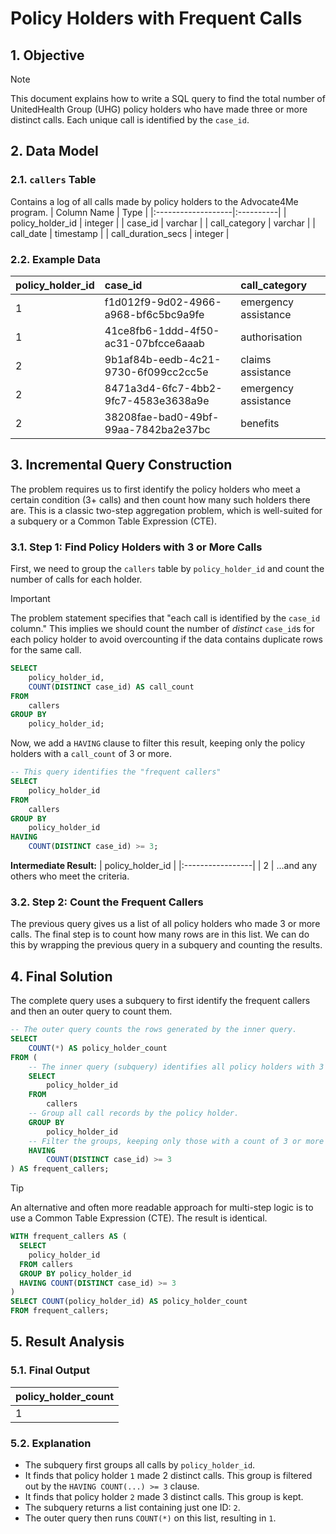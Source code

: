 # Policy Holders with Frequent Calls

## 1. Objective
> [!NOTE]
> This document explains how to write a SQL query to find the total number of UnitedHealth Group (UHG) policy holders who have made three or more distinct calls. Each unique call is identified by the `case_id`.

## 2. Data Model

### 2.1. `callers` Table
Contains a log of all calls made by policy holders to the Advocate4Me program.
| Column Name        | Type      |
|:-------------------|:----------|
| policy_holder_id   | integer   |
| case_id            | varchar   |
| call_category      | varchar   |
| call_date          | timestamp |
| call_duration_secs | integer   |

### 2.2. Example Data
| policy_holder_id | case_id                              | call_category        |
|:-----------------|:-------------------------------------|:---------------------|
| 1                | f1d012f9-9d02-4966-a968-bf6c5bc9a9fe | emergency assistance |
| 1                | 41ce8fb6-1ddd-4f50-ac31-07bfcce6aaab | authorisation        |
| 2                | 9b1af84b-eedb-4c21-9730-6f099cc2cc5e | claims assistance    |
| 2                | 8471a3d4-6fc7-4bb2-9fc7-4583e3638a9e | emergency assistance |
| 2                | 38208fae-bad0-49bf-99aa-7842ba2e37bc | benefits             |

## 3. Incremental Query Construction
The problem requires us to first identify the policy holders who meet a certain condition (3+ calls) and then count how many such holders there are. This is a classic two-step aggregation problem, which is well-suited for a subquery or a Common Table Expression (CTE).

### 3.1. Step 1: Find Policy Holders with 3 or More Calls
First, we need to group the `callers` table by `policy_holder_id` and count the number of calls for each holder.

> [!IMPORTANT]
> The problem statement specifies that "each call is identified by the `case_id` column." This implies we should count the number of *distinct* `case_id`s for each policy holder to avoid overcounting if the data contains duplicate rows for the same call.

```sql
SELECT
    policy_holder_id,
    COUNT(DISTINCT case_id) AS call_count
FROM
    callers
GROUP BY
    policy_holder_id;
```
Now, we add a `HAVING` clause to filter this result, keeping only the policy holders with a `call_count` of 3 or more.

```sql
-- This query identifies the "frequent callers"
SELECT
    policy_holder_id
FROM
    callers
GROUP BY
    policy_holder_id
HAVING
    COUNT(DISTINCT case_id) >= 3;
```
**Intermediate Result:**
| policy_holder_id |
|:-----------------|
| 2                |
...and any others who meet the criteria.

### 3.2. Step 2: Count the Frequent Callers
The previous query gives us a list of all policy holders who made 3 or more calls. The final step is to count how many rows are in this list. We can do this by wrapping the previous query in a subquery and counting the results.

## 4. Final Solution
The complete query uses a subquery to first identify the frequent callers and then an outer query to count them.

```sql
-- The outer query counts the rows generated by the inner query.
SELECT
    COUNT(*) AS policy_holder_count
FROM (
    -- The inner query (subquery) identifies all policy holders with 3 or more distinct calls.
    SELECT
        policy_holder_id
    FROM
        callers
    -- Group all call records by the policy holder.
    GROUP BY
        policy_holder_id
    -- Filter the groups, keeping only those with a count of 3 or more distinct case_ids.
    HAVING
        COUNT(DISTINCT case_id) >= 3
) AS frequent_callers;
```

> [!TIP]
> An alternative and often more readable approach for multi-step logic is to use a Common Table Expression (CTE). The result is identical.
> ```sql
> WITH frequent_callers AS (
>   SELECT
>     policy_holder_id
>   FROM callers
>   GROUP BY policy_holder_id
>   HAVING COUNT(DISTINCT case_id) >= 3
> )
> SELECT COUNT(policy_holder_id) AS policy_holder_count
> FROM frequent_callers;
> ```

## 5. Result Analysis

### 5.1. Final Output
| policy_holder_count |
|:--------------------|
| 1                   |

### 5.2. Explanation
*   The subquery first groups all calls by `policy_holder_id`.
*   It finds that policy holder `1` made 2 distinct calls. This group is filtered out by the `HAVING COUNT(...) >= 3` clause.
*   It finds that policy holder `2` made 3 distinct calls. This group is kept.
*   The subquery returns a list containing just one ID: `2`.
*   The outer query then runs `COUNT(*)` on this list, resulting in `1`.
